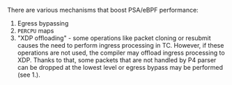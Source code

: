 There are various mechanisms that boost PSA/eBPF performance:

1. Egress bypassing
2. `PERCPU` maps
3. "XDP offloading" - some operations like packet cloning or resubmit causes the need to perform ingress processing in TC. However,
if these operations are not used, the compiler may offload ingress processing to XDP. Thanks to that, some packets that are not 
handled by P4 parser can be dropped at the lowest level or egress bypass may be performed (see 1.).